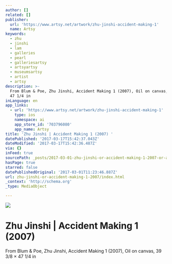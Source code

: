 ```yaml
---
author: []
related: []
publisher:
  url: 'https://www.artsy.net/artwork/zhu-jinshi-accident-making-1'
  name: Artsy
keywords:
  - zhu
  - jinshi
  - lam
  - galleries
  - pearl
  - galleriesartsy
  - artsyartsy
  - museumsartsy
  - artist
  - artsy
description: >-
  From Blum & Poe, Zhu Jinshi, Accident Making 1 (2007), Oil on canvas, 39 3/8 ×
  47 1/4 in
inLanguage: en
app_links:
  - url: 'https://www.artsy.net/artwork/zhu-jinshi-accident-making-1'
    type: ios
    namespace: ai
    app_store_id: '703796080'
    app_name: Artsy
title: 'Zhu Jinshi | Accident Making 1 (2007) '
datePublished: '2017-03-17T15:42:37.043Z'
dateModified: '2017-03-17T15:42:36.487Z'
via: {}
inFeed: true
sourcePath: _posts/2017-03-01-zhu-jinshi-or-accident-making-1-2007-or-artsy.md
hasPage: true
starred: false
datePublishedOriginal: '2017-03-01T11:23:46.887Z'
url: zhu-jinshi-or-accident-making-1-2007/index.html
_context: 'http://schema.org'
_type: MediaObject

---
```

![](https://the-grid-user-content.s3-us-west-2.amazonaws.com/34b38610-b439-4786-89b2-930ae33c8f6d.jpg)

# Zhu Jinshi | Accident Making 1 (2007) 

From Blum & Poe, Zhu Jinshi, Accident Making 1 (2007), Oil on canvas, 39 3/8 × 47 1/4 in